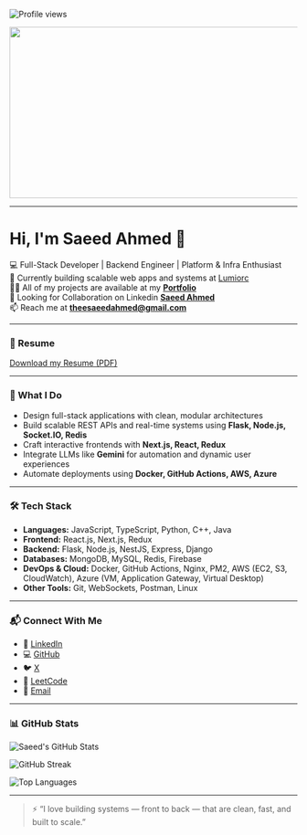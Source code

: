 <!--
**theesaeedahmed/theesaeedahmed** is a ✨ _special_ ✨ repository because its `README.md` (this file) appears on your GitHub profile.

Here are some ideas to get you started:

- 🔭 I’m currently working on ...
- 🌱 I’m currently learning ...
- 👯 I’m looking to collaborate on ...
- 🤔 I’m looking for help with ...
- 💬 Ask me about ...
- 📫 How to reach me: ...
- 😄 Pronouns: ...
- ⚡ Fun fact: ...
-->

![Profile views](https://komarev.com/ghpvc/?username=theesaeedahmed)

<div align="center">
  <img src="https://media.giphy.com/media/qgQUggAC3Pfv687qPC/giphy.gif" width="600" height="300"/>
</div>

---

# Hi, I'm Saeed Ahmed 👋

💻 Full-Stack Developer | Backend Engineer | Platform & Infra Enthusiast  
🚀 Currently building scalable web apps and systems at [Lumiorc](https://lumiorc.com)  
👨‍💻 All of my projects are available at my [**Portfolio**](https://www.theesaeedahmed.com)  
💬 Looking for Collaboration on Linkedin [**Saeed Ahmed**](https://www.linkedin.com/in/theesaeedahmed/)  
📫 Reach me at [**theesaeedahmed@gmail.com**](mailto:theesaeedahmed@gmail.com)  

---

### 📄 Resume
[Download my Resume (PDF)](https://drive.google.com/file/d/1QB6IAq2MxLYDpiPCVYkdihuiQC8kAzP2/view?usp=sharing)

---

### 💼 What I Do

- Design full-stack applications with clean, modular architectures  
- Build scalable REST APIs and real-time systems using **Flask, Node.js, Socket.IO, Redis**
- Craft interactive frontends with **Next.js, React, Redux**  
- Integrate LLMs like **Gemini** for automation and dynamic user experiences  
- Automate deployments using **Docker, GitHub Actions, AWS, Azure**

---

### 🛠️ Tech Stack

- **Languages:** JavaScript, TypeScript, Python, C++, Java  
- **Frontend:** React.js, Next.js, Redux  
- **Backend:** Flask, Node.js, NestJS, Express, Django  
- **Databases:** MongoDB, MySQL, Redis, Firebase  
- **DevOps & Cloud:** Docker, GitHub Actions, Nginx, PM2, AWS (EC2, S3, CloudWatch), Azure (VM, Application Gateway, Virtual Desktop)
- **Other Tools:** Git, WebSockets, Postman, Linux

---

### 📬 Connect With Me

- 💼 [LinkedIn](https://linkedin.com/in/theesaeedahmed/)
- 💻 [GitHub](https://github.com/theesaeedahmed)
- 🐦 [X](https://x.com/theesaeedahmed)
- 🧠 [LeetCode](https://leetcode.com/u/theesaeedahmed/)
- 📧 [Email](mailto:theesaeedahmed@gmail.com)

---

### 📊 GitHub Stats

![Saeed's GitHub Stats](https://github-readme-stats.vercel.app/api?username=theesaeedahmed&show_icons=true&theme=tokyonight&count_private=true)

![GitHub Streak](https://streak-stats.demolab.com?user=theesaeedahmed&theme=tokyonight&count_private=true)

![Top Languages](https://github-readme-stats.vercel.app/api/top-langs/?username=theesaeedahmed&theme=tokyonight&count_private=true)

---

> ⚡ “I love building systems — front to back — that are clean, fast, and built to scale.”

